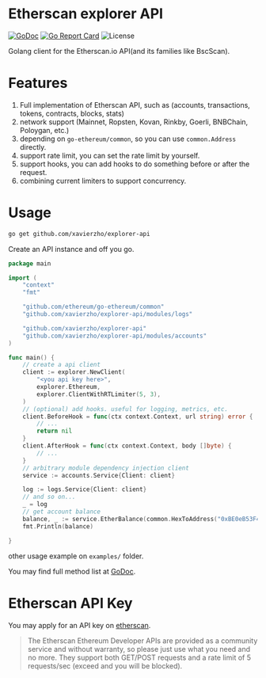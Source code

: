 # Etherscan explorer API

[![GoDoc](https://godoc.org/github.com/xavierzho/explorer-api?status.svg)](https://godoc.org/github.com/xavierzho/explorer-api)
[![Go Report Card](https://goreportcard.com/badge/github.com/xavierzho/explorer-api)](https://goreportcard.com/report/github.com/xavierzho/explorer-api)
![License](https://img.shields.io/github/license/xavierzho/explorer-api.svg)

Golang client for the Etherscan.io API(and its families like BscScan).

# Features
1. Full implementation of Etherscan API, such as (accounts, transactions, tokens, contracts, blocks, stats)
2. network support (Mainnet, Ropsten, Kovan, Rinkby, Goerli, BNBChain, Poloygan, etc.)
3. depending on `go-ethereum/common`, so you can use `common.Address` directly.
4. support rate limit, you can set the rate limit by yourself.
5. support hooks, you can add hooks to do something before or after the request.
6. combining current limiters to support concurrency.


# Usage

```bash
go get github.com/xavierzho/explorer-api
```

Create an API instance and off you go.

```go
package main

import (
	"context"
	"fmt"

	"github.com/ethereum/go-ethereum/common"
	"github.com/xavierzho/explorer-api/modules/logs"

	"github.com/xavierzho/explorer-api"
	"github.com/xavierzho/explorer-api/modules/accounts"
)

func main() {
	// create a api client
	client := explorer.NewClient(
		"<you api key here>",
		explorer.Ethereum,
		explorer.ClientWithRTLimiter(5, 3),
	)
	// (optional) add hooks. useful for logging, metrics, etc.
	client.BeforeHook = func(ctx context.Context, url string) error {
		// ...
		return nil
	}
	client.AfterHook = func(ctx context.Context, body []byte) {
		// ...
	}
	// arbitrary module dependency injection client
	service := accounts.Service{Client: client}

	log := logs.Service{Client: client}
	// and so on...
	_ = log
	// get account balance
	balance, _ := service.EtherBalance(common.HexToAddress("0xBE0eB53F46cd790Cd13851d5EFf43D12404d33E8"))
	fmt.Println(balance)

}

```
other usage example on `examples/` folder.

You may find full method list at [GoDoc](https://pkg.go.dev/github.com/xavierzho/explorer-api).

# Etherscan API Key

You may apply for an API key on [etherscan](https://etherscan.io/apis).

> The Etherscan Ethereum Developer APIs are provided as a community service and without warranty, so please just use what you need and no more. They support both GET/POST requests and a rate limit of 5 requests/sec (exceed and you will be blocked). 

